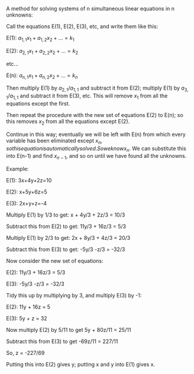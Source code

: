 A method for solving systems of n simultaneous linear equations in n
unknowns:

Call the equations E(1), E(2), E(3), etc, and write them like this:

E(1): $a_{1,1}x_{1}+a_{1,2}x_{2}+ ... = k_{1}$

E(2): $a_{2,1}x_{1}+a_{2,2}x_{2}+ ... = k_{2}$

etc...

E(n): $a_{n,1}x_{1}+a_{n,2}x_{2}+ ... = k_{n}$

Then multiply E(1) by $a_{2,1}/a_{1,1}$ and subtract it from E(2);
multiply E(1) by $a_{3,1}/a_{1,1}$ and subtract it from E(3), etc. This
will remove $x_{1}$ from all the equations except the first.

Then repeat the procedure with the new set of equations E(2) to E(n); so
this removes $x_{2}$ from all the equations except E(2).

Continue in this way; eventually we will be left with E(n) from which
every variable has been eliminated except
$x_{n}, so this equation is automatically solved. So we know x_{n}.$ We
can substitute this into E(n-1) and find $x_{n-1},$ and so on until we
have found all the unknowns.

Example:

E(1): 3x+4y+2z=10

E(2): x+5y+6z=5

E(3): 2x+y+z=-4

Multiply E(1) by 1/3 to get: x + 4y/3 + 2z/3 = 10/3

Subtract this from E(2) to get: 11y/3 + 16z/3 = 5/3

Multiply E(1) by 2/3 to get: 2x + 8y/3 + 4z/3 = 20/3

Subtract this from E(3) to get: -5y/3 -z/3 = -32/3

Now consider the new set of equations:

E(2): 11y/3 + 16z/3 = 5/3

E(3): -5y/3 -z/3 = -32/3

Tidy this up by multiplying by 3, and multiply E(3) by -1:

E(2): 11y + 16z = 5

E(3): 5y + z = 32

Now multiply E(2) by 5/11 to get 5y + 80z/11 = 25/11

Subtract this from E(3) to get -69z/11 = 227/11

So, z = -227/69

Putting this into E(2) gives y; putting x and y into E(1) gives x.

